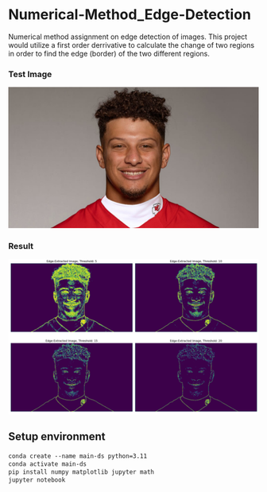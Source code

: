 # Numerical-Method_Edge-Detection
Numerical method assignment on edge detection of images. This project would utilize a first order derrivative to calculate the change of two regions in order to find the edge (border) of the two different regions.

### Test Image
<img src = 'mahomes.jpeg'>

### Result
<img src = 'Result.png'>

## Setup environment
```
conda create --name main-ds python=3.11
conda activate main-ds
pip install numpy matplotlib jupyter math
jupyter notebook

```
